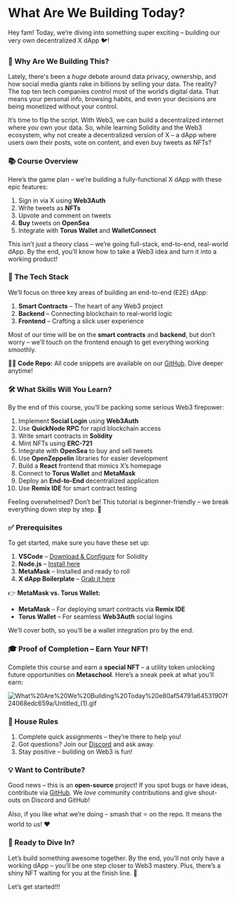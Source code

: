 # What Are We Building Today?

Hey fam! Today, we’re diving into something super exciting – building our very own decentralized X dApp 🐦!

### 🤔 Why Are We Building This?

Lately, there's been a *huge* debate around data privacy, ownership, and how social media giants rake in billions by selling your data. The reality? The top ten tech companies control most of the world’s digital data. That means your personal info, browsing habits, and even your decisions are being monetized without your control.

It’s time to flip the script. With Web3, we can build a decentralized internet where *you* own your data. So, while learning Solidity and the Web3 ecosystem, why not create a decentralized version of X – a dApp where users own their posts, vote on content, and even buy tweets as NFTs?

### 📚 Course Overview

Here’s the game plan – we’re building a fully-functional X dApp with these epic features:

1. Sign in via X using **Web3Auth**
2. Write tweets as **NFTs**
3. Upvote and comment on tweets
4. **Buy** tweets on **OpenSea**
5. Integrate with **Torus Wallet** and **WalletConnect**

This isn’t just a theory class – we’re going full-stack, end-to-end, real-world dApp. By the end, you’ll know how to take a Web3 idea and turn it into a working product!

### 🧰 The Tech Stack

We’ll focus on three key areas of building an end-to-end (E2E) dApp:

1. **Smart Contracts** – The heart of any Web3 project
2. **Backend** – Connecting blockchain to real-world logic
3. **Frontend** – Crafting a slick user experience

Most of our time will be on the **smart contracts** and **backend**, but don’t worry – we’ll touch on the frontend enough to get everything working smoothly.

🧑‍💻 **Code Repo:** All code snippets are available on our [GitHub](https://github.com/0xmetaschool/). Dive deeper anytime!

### 🛠️ What Skills Will You Learn?

By the end of this course, you’ll be packing some serious Web3 firepower:

1. Implement **Social Login** using **Web3Auth**
2. Use **QuickNode RPC** for rapid blockchain access
3. Write smart contracts in **Solidity**
4. Mint NFTs using **ERC-721**
5. Integrate with **OpenSea** to buy and sell tweets
6. Use **OpenZeppelin** libraries for easier development
7. Build a **React** frontend that mimics X’s homepage
8. Connect to **Torus Wallet** and **MetaMask**
9. Deploy an **End-to-End** decentralized application
10. Use **Remix IDE** for smart contract testing

Feeling overwhelmed? Don’t be! This tutorial is beginner-friendly – we break everything down step by step. 💪

### ✅ Prerequisites

To get started, make sure you have these set up:

1. **VSCode** – [Download & Configure](https://www.youtube.com/watch?v=PX6xb8sRlFc&ab_channel=SmartContractProgrammer) for Solidity
2. **Node.js** – [Install here](https://nodejs.org/en/)
3. **MetaMask** – Installed and ready to roll
4. **X dApp Boilerplate** – [Grab it here](https://github.com/0xmetaschool/X-dapp-boilerplate)

👉 **MetaMask vs. Torus Wallet:**

- **MetaMask** – For deploying smart contracts via **Remix IDE**
- **Torus Wallet** – For seamless **Web3Auth** social logins

We’ll cover both, so you’ll be a wallet integration pro by the end.

### 🎓 Proof of Completion – Earn Your NFT!

Complete this course and earn a **special NFT** – a utility token unlocking future opportunities on **Metaschool**. Here’s a sneak peek at what you’ll earn:

![What%20Are%20We%20Building%20Today%20e80af54791a64531907f24068edc659a/Untitled_(1).gif](https://github.com/0xmetaschool/Learning-Projects/blob/main/assests_for_all/Completion%20NFT.webp?raw=true)

### 📏 House Rules

1. Complete quick assignments – they’re there to help you!
2. Got questions? Join our [Discord](https://discord.gg/vbVMUwXWgc) and ask away.
3. Stay positive – building on Web3 is fun!

### 💡 Want to Contribute?

Good news – this is an **open-source** project! If you spot bugs or have ideas, contribute via [GitHub](https://github.com/0xmetaschool/twitter-dapp-boilerplate). We *love* community contributions and give shout-outs on Discord and GitHub!

Also, if you like what we’re doing – smash that ⭐️ on the repo. It means the world to us! ❤️

### 🎉 Ready to Dive In?

Let’s build something awesome together. By the end, you’ll not only have a working dApp – you’ll be one step closer to Web3 mastery. Plus, there’s a shiny NFT waiting for you at the finish line. 🌟

Let’s get started!!!